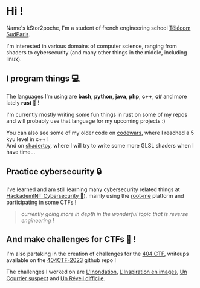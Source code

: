 # Hi !  
Name's kStor2poche, I'm a student of french engineering school [Télécom SudParis](https://www.telecom-sudparis.eu/).

I'm interested in various domains of computer science, ranging from shaders to cybersecurity (and many other things in the middle, including linux).  

## I program things 💻
The languages I'm using are **bash**, **python**, **java**, **php**, **c++**, **c#** and more lately **rust 🦀** !  

I'm currently mostly writing some fun things in rust on some of my repos and will probably use that language for my upcoming projects :)

You can also see some of my older code on [codewars](https://www.codewars.com/users/Jauttaro%20Coudjau), where I reached a 5 kyu level in c++ !  
And on [shadertoy](https://www.shadertoy.com/user/kStor2poche), where I will try to write some more GLSL shaders when I have time...  

## Practice cybersecurity 🔒
I've learned and am still learning many cybersecurity related things at [HackademINT Cybersecurity 🐧](https://www.hackademint.org/)), mainly using the [root-me](https://www.root-me.org/kStor2poche) platform and participating in some CTFs !  
> _currently going more in depth in the wonderful topic that is reverse engineering !_  
  
## And make challenges for CTFs 🚩 !
I'm also partaking in the creation of challenges for the [404 CTF](https://www.404ctf.fr/), writeups available on the [404CTF-2023](https://github.com/HackademINT/404CTF-2023/tree/main) github repo !  

The challenges I worked on are [L'Inondation](https://github.com/HackademINT/404CTF-2023/tree/main/Programmation/LInondation), [L'Inspiration en images](https://github.com/HackademINT/404CTF-2023/tree/main/RetroIngenierie/LInspirationEnImages), [Un Courrier suspect](https://github.com/HackademINT/404CTF-2023/tree/main/SecuriteMaterielle/UnCourrierSuspect) and [Un Réveil difficile](https://github.com/HackademINT/404CTF-2023/tree/main/SecuriteMaterielle/UnReveilDifficile).  
